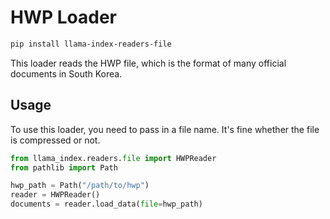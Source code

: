 # HWP Loader

```bash
pip install llama-index-readers-file
```

This loader reads the HWP file, which is the format of many official documents in South Korea.

## Usage

To use this loader, you need to pass in a file name. It's fine whether the file is compressed or not.

```python
from llama_index.readers.file import HWPReader
from pathlib import Path

hwp_path = Path("/path/to/hwp")
reader = HWPReader()
documents = reader.load_data(file=hwp_path)
```
